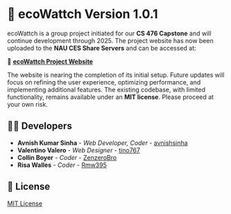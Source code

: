 # 🌿 ecoWattch Version 1.0.1  

ecoWattch is a group project initiated for our **CS 476 Capstone** and will continue development through 2025. The project website has now been uploaded to the **NAU CES Share Servers** and can be accessed at:  

🔗 **[ecoWattch Project Website](https://sce.nau.edu/capstone/projects/CS/2025/ecoWattch_S25/)**  

The website is nearing the completion of its initial setup. Future updates will focus on refining the user experience, optimizing performance, and implementing additional features. The existing codebase, with limited functionality, remains available under an **MIT license**. Please proceed at your own risk.  

## 👨‍💻 Developers  

* **Avnish Kumar Sinha** - *Web Developer, Coder* - [avnishsinha](https://github.com/avnishsinha)  
* **Valentino Valero** - *Web Designer* - [tino767](https://github.com/tino767)  
* **Collin Boyer** - *Coder* - [ZenzeroBro](https://github.com/ZenzeroBro)  
* **Risa Walles** - *Coder* - [Rmw395](https://github.com/rmw395)  

## 📜 License  

[MIT License](https://choosealicense.com/licenses/mit/)  
